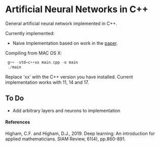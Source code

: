 # Artificial Neural Networks in C++
General artificial neural network implemented in C++.

Currently implemented:
- Naive Implementation based on work in the [paper](https://epubs.siam.org/doi/pdf/10.1137/18M1165748).

Compiling from MAC OS X:

```C++
 g++ -std=c++xx main.cpp -o main
 ./main
```

Replace 'xx' with the C++ version you have installed. Current implementation works with 11, 14 and 17.  

## To Do

- Add arbitrary layers and neurons to implementation


#### References

Higham, C.F. and Higham, D.J., 2019. Deep learning: An introduction for applied mathematicians. SIAM Review, 61(4), pp.860-891.
